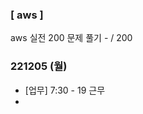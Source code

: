 ### [ aws ] 
aws 실전 200 문제 풀기
	- / 200

### 221205 (월)
- [업무] 7:30 - 19 근무
- 
<!--stackedit_data:
eyJoaXN0b3J5IjpbLTExMjE2MzI4MTcsLTE5NDg0OTAzNjksLT
IxMTY5MzYzNTldfQ==
-->